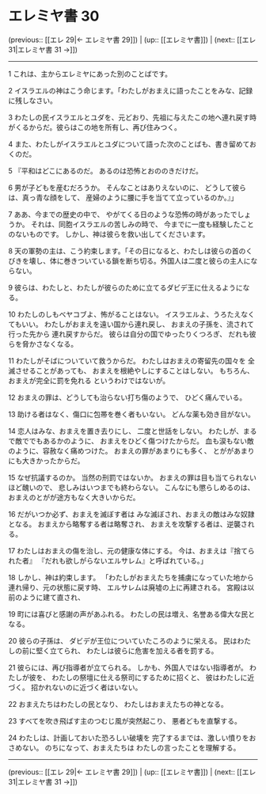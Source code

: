 # エレミヤ書 30

(previous:: [[エレ 29|← エレミヤ書 29]]) | (up:: [[エレミヤ書]]) | (next:: [[エレ 31|エレミヤ書 31 →]])

***


1 これは、主からエレミヤにあった別のことばです。 

2 イスラエルの神はこう命じます。「わたしがおまえに語ったことをみな、記録に残しなさい。 

3 わたしの民イスラエルとユダを、元どおり、先祖に与えたこの地へ連れ戻す時がくるからだ。彼らはこの地を所有し、再び住みつく。 

4 また、わたしがイスラエルとユダについて語った次のことばも、書き留めておくのだ。 

5 『平和はどこにあるのだ。 あるのは恐怖とおののきだけだ。 

6 男が子どもを産むだろうか。 そんなことはありえないのに、 どうして彼らは、真っ青な顔をして、 産婦のように腰に手を当てて立っているのか。』」 

7 ああ、今までの歴史の中で、 やがてくる日のような恐怖の時があったでしょうか。 それは、同胞イスラエルの苦しみの時で、 今までに一度も経験したことのないものです。 しかし、神は彼らを救い出してくださいます。 

8 天の軍勢の主は、こう約束します。「その日になると、わたしは彼らの首のくびきを壊し、体に巻きついている鎖を断ち切る。外国人は二度と彼らの主人にならない。 

9 彼らは、わたしと、わたしが彼らのために立てるダビデ王に仕えるようになる。 

10 わたしのしもべヤコブよ、怖がることはない。 イスラエルよ、うろたえなくてもいい。 わたしがおまえを遠い国から連れ戻し、 おまえの子孫を、流されて行った先から 連れ戻すからだ。 彼らは自分の国でゆったりくつろぎ、 だれも彼らを脅かさなくなる。 

11 わたしがそばについていて救うからだ。 わたしはおまえの寄留先の国々を 全滅させることがあっても、 おまえを根絶やしにすることはしない。 もちろん、おまえが完全に罰を免れる というわけではないが。 

12 おまえの罪は、どうしても治らない打ち傷のようで、 ひどく痛んでいる。 

13 助ける者はなく、傷口に包帯を巻く者もいない。 どんな薬も効き目がない。 

14 恋人はみな、おまえを置き去りにし、 二度と世話をしない。 わたしが、まるで敵ででもあるかのように、 おまえをひどく傷つけたからだ。 血も涙もない敵のように、容赦なく痛めつけた。 おまえの罪があまりにも多く、 とががあまりにも大きかったからだ。 

15 なぜ抗議するのか。 当然の刑罰ではないか。 おまえの罪は目も当てられないほど醜いので、 悲しみはいつまでも終わらない。 こんなにも懲らしめるのは、 おまえのとがが途方もなく大きいからだ。 

16 だがいつか必ず、おまえを滅ぼす者は みな滅ぼされ、おまえの敵はみな奴隷となる。 おまえから略奪する者は略奪され、 おまえを攻撃する者は、逆襲される。 

17 わたしはおまえの傷を治し、元の健康な体にする。 今は、おまえは『捨てられた者』 『だれも欲しがらないエルサレム』と呼ばれている。」 

18 しかし、神は約束します。 「わたしがおまえたちを捕虜になっていた地から 連れ帰り、元の状態に戻す時、 エルサレムは廃墟の上に再建される。 宮殿は以前のように建て直され、 

19 町には喜びと感謝の声があふれる。 わたしの民は増え、名誉ある偉大な民となる。 

20 彼らの子孫は、 ダビデが王位についていたころのように栄える。 民はわたしの前に堅く立てられ、 わたしは彼らに危害を加える者を罰する。 

21 彼らには、再び指導者が立てられる。 しかも、外国人ではない指導者が。 わたしが彼を、 わたしの祭壇に仕える祭司にするために招くと、 彼はわたしに近づく。 招かれないのに近づく者はいない。 

22 おまえたちはわたしの民となり、 わたしはおまえたちの神となる。 

23 すべてを吹き飛ばす主のつむじ風が突然起こり、 悪者どもを直撃する。 

24 わたしは、計画しておいた恐ろしい破壊を 完了するまでは、激しい憤りをおさめない。 のちになって、おまえたちは わたしの言ったことを理解する。

***

(previous:: [[エレ 29|← エレミヤ書 29]]) | (up:: [[エレミヤ書]]) | (next:: [[エレ 31|エレミヤ書 31 →]])
